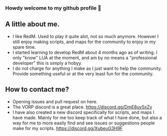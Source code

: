 ### Howdy welcome to my github profile 👋

## A little about me.
- I like RedM. Used to play it quite alot, not so much anymore. However I still enjoy making scripts, and maps for the community to enjoy in my spare time.
- I started learning to develop RedM about 4 months ago as of writing. I only "know" LUA at the moment, and am by no means a "professional developer" this is simply a hobyy.
- I do not charge for anything I make as I just want to help the community. Provide something useful or at the very least fun for the community.

## How to contact me?
- Opening issues and pull request on here.
- The VORP discord is a great place. https://discord.gg/DmE8uy5xZv
- I have also created a new discord specifically for scripts, and maps I have made. Mainly for me too keep track of what I have done, but also a way for me to more easily find and see issues or suggestions people make for my scripts. https://discord.gg/XubeuG3H9F
